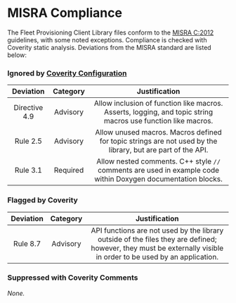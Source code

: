# MISRA Compliance

The Fleet Provisioning Client Library files conform to the
[MISRA C:2012](https://www.misra.org.uk)
guidelines, with some noted exceptions. Compliance is checked with Coverity static analysis.
Deviations from the MISRA standard are listed below:

### Ignored by [Coverity Configuration](tools/coverity/misra.config)
| Deviation | Category | Justification |
| :-: | :-: | :-: |
| Directive 4.9 | Advisory | Allow inclusion of function like macros. Asserts, logging, and topic string macros use function like macros. |
| Rule 2.5 | Advisory | Allow unused macros. Macros defined for topic strings are not used by the library, but are part of the API. |
| Rule 3.1 | Required | Allow nested comments. C++ style `//` comments are used in example code within Doxygen documentation blocks. |

### Flagged by Coverity
| Deviation | Category | Justification |
| :-: | :-: | :-: |
| Rule 8.7 | Advisory | API functions are not used by the library outside of the files they are defined; however, they must be externally visible in order to be used by an application. |

### Suppressed with Coverity Comments
*None.*
